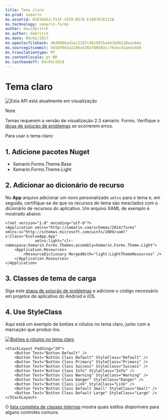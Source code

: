 ```yaml
---
title: Tema claro
ms.prod: xamarin
ms.assetid: D5D16AE3-F51F-4359-B37A-E1087ECE512B
ms.technology: xamarin-forms
author: davidbritch
ms.author: dabritch
ms.date: 09/01/2017
ms.openlocfilehash: d6d898bad2ac2107c4819815a441b89128eac04e
ms.sourcegitcommit: 945df041e2180cb20af08b83cc703ecd1aedc6b0
ms.translationtype: MT
ms.contentlocale: pt-BR
ms.lasthandoff: 04/04/2018
---
```

# <a name="light-theme"></a>Tema claro

![](~/media/shared/preview.png "Esta API está atualmente em visualização")

> [!NOTE]
> Temas requerem a versão de visualização 2.3 xamarin. Forms. Verifique o [dicas de solução de problemas](~/xamarin-forms/user-interface/themes/index.md) se ocorrerem erros.

Para usar o tema claro:

## <a name="1-add-nuget-packages"></a>1. Adicione pacotes Nuget

* Xamarin.Forms.Theme.Base
* Xamarin.Forms.Theme.Light

## <a name="2-add-to-the-resource-dictionary"></a>2. Adicionar ao dicionário de recurso

No **App** arquivo adicionar um novo personalizado `xmlns` para o tema e, em seguida, certifique-se de que os recursos do tema são mesclados com o dicionário de recursos do aplicativo.
Um arquivo XAML de exemplo é mostrado abaixo:

```xaml
<?xml version="1.0" encoding="utf-8"?>
<Application xmlns="http://xamarin.com/schemas/2014/forms" xmlns:x="http://schemas.microsoft.com/winfx/2009/xaml" x:Class="EvolveApp.App"
             xmlns:light="clr-namespace:Xamarin.Forms.Themes;assembly=Xamarin.Forms.Theme.Light">
    <Application.Resources>
        <ResourceDictionary MergedWith="light:LightThemeResources" />
    </Application.Resources>
</Application>
```

## <a name="3-load-theme-classes"></a>3. Classes de tema de carga

Siga este [etapa de solução de problemas](~/xamarin-forms/user-interface/themes/index.md) e adicione o código necessário em projetos de aplicativo do Android e iOS.

## <a name="4-use-styleclass"></a>4. Use StyleClass

Aqui está um exemplo de botões e rótulos no tema claro, junto com a marcação que produz-los.

[![](light-images/light-theme-sml.png "Botões e rótulos no tema claro")](light-images/light-theme.png#lightbox "botões e rótulos no tema claro")

```xaml
<StackLayout Padding="20">
    <Button Text="Button Default" />
    <Button Text="Button Class Default" StyleClass="Default" />
    <Button Text="Button Class Primary" StyleClass="Primary" />
    <Button Text="Button Class Success" StyleClass="Success" />
    <Button Text="Button Class Info" StyleClass="Info" />
    <Button Text="Button Class Warning" StyleClass="Warning" />
    <Button Text="Button Class Danger" StyleClass="Danger" />
    <Button Text="Button Class Link" StyleClass="Link" />
    <Button Text="Button Class Default Small" StyleClass="Small" />
    <Button Text="Button Class Default Large" StyleClass="Large" />
</StackLayout>
```

O [lista completa de classes internas](~/xamarin-forms/user-interface/themes/index.md) mostra quais estilos disponíveis para alguns controles comuns.

